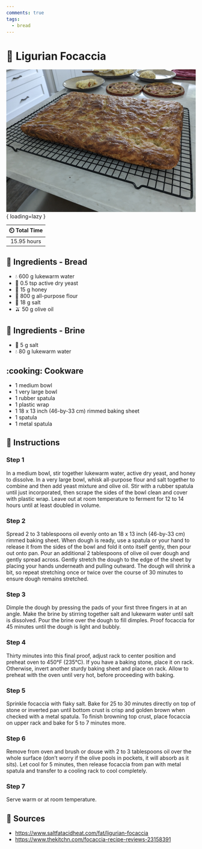```yaml
---
comments: true
tags:
  - bread
---
```

# :bread: Ligurian Focaccia

![Ligurian Focaccia](../assets/images/ligurian-focaccia.jpg){ loading=lazy }

| :timer_clock: Total Time |
|:-----------------------: |
| 15.95 hours |

## :salt: Ingredients - Bread

- :droplet: 600 g lukewarm water
- :microbe: 0.5 tsp active dry yeast
- :honey_pot: 15 g honey
- :ear_of_rice: 800 g all-purpose flour
- :salt: 18 g salt
- :olive: 50 g olive oil

## :salt: Ingredients - Brine

- :salt: 5 g salt
- :droplet: 80 g lukewarm water

## :cooking: Cookware

- 1 medium bowl
- 1 very large bowl
- 1 rubber spatula
- 1 plastic wrap
- 1 18 x 13 inch (46-by-33 cm) rimmed baking sheet
- 1 spatula
- 1 metal spatula

## :pencil: Instructions

### Step 1

In a medium bowl, stir together lukewarm water, active dry yeast, and honey to dissolve. In a very large bowl, whisk
all-purpose flour and salt together to combine and then add yeast mixture and olive oil. Stir with a rubber spatula
until just incorporated, then scrape the sides of the bowl clean and cover with plastic wrap. Leave out at room
temperature to ferment for 12 to 14 hours until at least doubled in volume.

### Step 2

Spread 2 to 3 tablespoons oil evenly onto an 18 x 13 inch (46-by-33 cm) rimmed baking sheet. When dough is ready, use a
spatula or your hand to release it from the sides of the bowl and fold it onto itself gently, then pour out onto pan.
Pour an additional 2 tablespoons of olive oil over dough and gently spread across. Gently stretch the dough to the edge
of the sheet by placing your hands underneath and pulling outward. The dough will shrink a bit, so repeat stretching
once or twice over the course of 30 minutes to ensure dough remains stretched.

### Step 3

Dimple the dough by pressing the pads of your first three fingers in at an angle.  Make the brine by stirring together
salt and lukewarm water until salt is dissolved. Pour the brine over the dough to fill dimples. Proof focaccia for 45
minutes until the dough is light and bubbly.

### Step 4

Thirty minutes into this final proof, adjust rack to center position and preheat oven to 450°F (235°C). If you have a
baking stone, place it on rack. Otherwise, invert another sturdy baking sheet and place on rack. Allow to preheat with
the oven until very hot, before proceeding with baking.

### Step 5

Sprinkle focaccia with flaky salt. Bake for 25 to 30 minutes directly on top of stone or inverted pan until bottom crust
is crisp and golden brown when checked with a metal spatula. To finish browning top crust, place focaccia on upper rack
and bake for 5 to 7 minutes more.

### Step 6

Remove from oven and brush or douse with 2 to 3 tablespoons oil over the whole surface (don’t worry if the olive pools
in pockets, it will absorb as it sits). Let cool for 5 minutes, then release focaccia from pan with metal spatula and
transfer to a cooling rack to cool completely.

### Step 7

Serve warm or at room temperature.

## :link: Sources

- <https://www.saltfatacidheat.com/fat/ligurian-focaccia>
- <https://www.thekitchn.com/focaccia-recipe-reviews-23158391>
